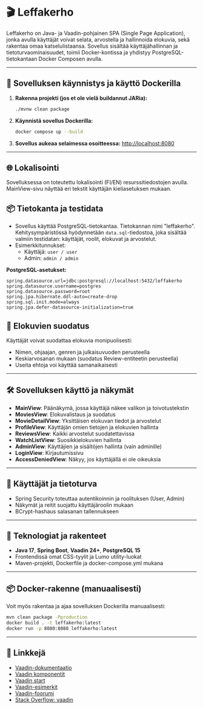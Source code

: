 # 🎬 Leffakerho

Leffakerho on Java- ja Vaadin-pohjainen SPA (Single Page Application), jonka avulla käyttäjät voivat selata, arvostella ja hallinnoida elokuvia, sekä rakentaa omaa katselulistaansa. Sovellus sisältää käyttäjähallinnan ja tietoturvaominaisuudet, toimii Docker-kontissa ja yhdistyy PostgreSQL-tietokantaan Docker Composen avulla.

---

## 🚀 Sovelluksen käynnistys ja käyttö Dockerilla

1. **Rakenna projekti (jos et ole vielä buildannut JARia):**
   ```bash
   ./mvnw clean package
   ```

2. **Käynnistä sovellus Dockerilla:**
   ```bash
   docker compose up --build
   ```

3. **Sovellus aukeaa selaimessa osoitteessa:**
   [http://localhost:8080](http://localhost:8080)

---

## 🌐 Lokalisointi

Sovelluksessa on toteutettu lokalisointi (FI/EN) resurssitiedostojen avulla. MainView-sivu näyttää eri tekstit käyttäjän kieliasetuksen mukaan.

## 📦 Tietokanta ja testidata

- Sovellus käyttää PostgreSQL-tietokantaa. Tietokannan nimi "leffakerho". Kehitysympäristössä hyödynnetään `data.sql`-tiedostoa, joka sisältää valmiin testidatan: käyttäjät, roolit, elokuvat ja arvostelut.
- Esimerkkitunnukset:
  - Käyttäjä: `user / user`
  - Admin: `admin / admin`

**PostgreSQL-asetukset:**
```properties
spring.datasource.url=jdbc:postgresql://localhost:5432/leffakerho
spring.datasource.username=postgres
spring.datasource.password=root
spring.jpa.hibernate.ddl-auto=create-drop
spring.sql.init.mode=always
spring.jpa.defer-datasource-initialization=true
```

## 🔎 Elokuvien suodatus

Käyttäjät voivat suodattaa elokuvia monipuolisesti:
- Nimen, ohjaajan, genren ja julkaisuvuoden perusteella
- Keskiarvosanan mukaan (suodatus Review-entiteetin perusteella)
- Useita ehtoja voi käyttää samanaikaisesti

---

## 🛠️ Sovelluksen käyttö ja näkymät

- **MainView**: Päänäkymä, jossa käyttäjä näkee valikon ja toivotustekstin
- **MoviesView**: Elokuvalistaus ja suodatus
- **MovieDetailView**: Yksittäisen elokuvan tiedot ja arvostelut
- **ProfileView**: Käyttäjän omien tietojen ja elokuvien hallinta
- **ReviewsView**: Kaikki arvostelut suodatettavissa
- **WatchListView**: Suosikkielokuvien hallinta
- **AdminView**: Käyttäjien ja sisältöjen hallinta (vain adminille)
- **LoginView**: Kirjautumissivu
- **AccessDeniedView**: Näkyy, jos käyttäjällä ei ole oikeuksia

---

## 🔐 Käyttäjät ja tietoturva

- Spring Security toteuttaa autentikoinnin ja roolituksen (User, Admin)
- Näkymät ja reitit suojattu käyttäjäroolin mukaan
- BCrypt-hashaus salasanan tallennukseen

---

## 🧩 Teknologiat ja rakenteet

- **Java 17**, **Spring Boot**, **Vaadin 24+**, **PostgreSQL 15**
- Frontendissä omat CSS-tyylit ja Lumo utility-luokat
- Maven-projekti, Dockerfile ja docker-compose.yml mukana

---


## 📦 Docker-rakenne (manuaalisesti)

Voit myös rakentaa ja ajaa sovelluksen Dockerilla manuaalisesti:

```bash
mvn clean package -Pproduction
docker build . -t leffakerho:latest
docker run -p 8080:8080 leffakerho:latest
```

---

## 🔗 Linkkejä

- [Vaadin-dokumentaatio](https://vaadin.com/docs)
- [Vaadin komponentit](https://vaadin.com/docs/latest/components)
- [Vaadin start](https://start.vaadin.com/)
- [Vaadin-esimerkit](https://vaadin.com/examples-and-demos)
- [Vaadin-foorumi](https://vaadin.com/forum)
- [Stack Overflow: vaadin](https://stackoverflow.com/questions/tagged/vaadin)

